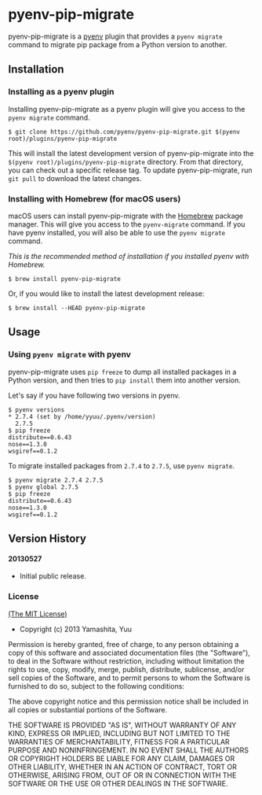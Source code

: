# pyenv-pip-migrate

pyenv-pip-migrate is a [pyenv](https://github.com/pyenv/pyenv) plugin
that provides a `pyenv migrate` command to migrate pip package from a Python
version to another.

## Installation

### Installing as a pyenv plugin

Installing pyenv-pip-migrate as a pyenv plugin will give you access to the
`pyenv migrate` command.

    $ git clone https://github.com/pyenv/pyenv-pip-migrate.git $(pyenv root)/plugins/pyenv-pip-migrate

This will install the latest development version of pyenv-pip-migrate into
the `$(pyenv root)/plugins/pyenv-pip-migrate` directory. From that directory, you
can check out a specific release tag. To update pyenv-pip-migrate, run `git
pull` to download the latest changes.


### Installing with Homebrew (for macOS users)

macOS users can install pyenv-pip-migrate with the
[Homebrew](http://brew.sh) package manager.
This will give you access to the `pyenv-migrate` command. If you have pyenv
installed, you will also be able to use the `pyenv migrate` command.

*This is the recommended method of installation if you installed pyenv
 with Homebrew.*

```
$ brew install pyenv-pip-migrate
```

Or, if you would like to install the latest development release:

```
$ brew install --HEAD pyenv-pip-migrate
```

## Usage

### Using `pyenv migrate` with pyenv

pyenv-pip-migrate uses `pip freeze` to dump all installed packages in a Python version,
and then tries to `pip install` them into another version.

Let's say if you have following two versions in pyenv.

    $ pyenv versions
    * 2.7.4 (set by /home/yyuu/.pyenv/version)
      2.7.5
    $ pip freeze
    distribute==0.6.43
    nose==1.3.0
    wsgiref==0.1.2

To migrate installed packages from `2.7.4` to `2.7.5`, use `pyenv migrate`.

    $ pyenv migrate 2.7.4 2.7.5
    $ pyenv global 2.7.5
    $ pip freeze
    distribute==0.6.43
    nose==1.3.0
    wsgiref==0.1.2

## Version History

#### 20130527

 * Initial public release.

### License

[(The MIT License)](LICENSE)

* Copyright (c) 2013 Yamashita, Yuu

Permission is hereby granted, free of charge, to any person obtaining
a copy of this software and associated documentation files (the
"Software"), to deal in the Software without restriction, including
without limitation the rights to use, copy, modify, merge, publish,
distribute, sublicense, and/or sell copies of the Software, and to
permit persons to whom the Software is furnished to do so, subject to
the following conditions:

The above copyright notice and this permission notice shall be
included in all copies or substantial portions of the Software.

THE SOFTWARE IS PROVIDED "AS IS", WITHOUT WARRANTY OF ANY KIND,
EXPRESS OR IMPLIED, INCLUDING BUT NOT LIMITED TO THE WARRANTIES OF
MERCHANTABILITY, FITNESS FOR A PARTICULAR PURPOSE AND
NONINFRINGEMENT. IN NO EVENT SHALL THE AUTHORS OR COPYRIGHT HOLDERS BE
LIABLE FOR ANY CLAIM, DAMAGES OR OTHER LIABILITY, WHETHER IN AN ACTION
OF CONTRACT, TORT OR OTHERWISE, ARISING FROM, OUT OF OR IN CONNECTION
WITH THE SOFTWARE OR THE USE OR OTHER DEALINGS IN THE SOFTWARE.
